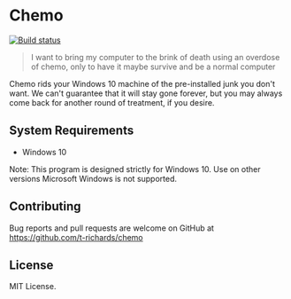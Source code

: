 # Chemo

[![Build status](https://ci.appveyor.com/api/projects/status/pr8btfa4knxwsfgc?svg=true)](https://ci.appveyor.com/project/t-richards/chemo)

> I want to bring my computer to the brink of death using an overdose of chemo,
> only to have it maybe survive and be a normal computer

Chemo rids your Windows 10 machine of the pre-installed junk you don't want. We
can't guarantee that it will stay gone forever, but you may always come back for
another round of treatment, if you desire.

## System Requirements

 - Windows 10

Note: This program is designed strictly for Windows 10. Use on other versions
Microsoft Windows is not supported.

## Contributing

Bug reports and pull requests are welcome on GitHub at
https://github.com/t-richards/chemo

## License

MIT License.